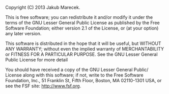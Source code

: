 Copyright (C) 2013 Jakub Marecek.

This is free software; you can redistribute it and/or modify it
under the terms of the GNU Lesser General Public License as
published by the Free Software Foundation; either version 2.1 of
the License, or (at your option) any later version.

This software is distributed in the hope that it will be useful,
but WITHOUT ANY WARRANTY; without even the implied warranty of
MERCHANTABILITY or FITNESS FOR A PARTICULAR PURPOSE. See the GNU
Lesser General Public License for more detail

You should have received a copy of the GNU Lesser General Public/
License along with this software; if not, write to the Free
Software Foundation, Inc., 51 Franklin St, Fifth Floor, Boston, MA
02110-1301 USA, or see the FSF site: http://www.fsf.org.
